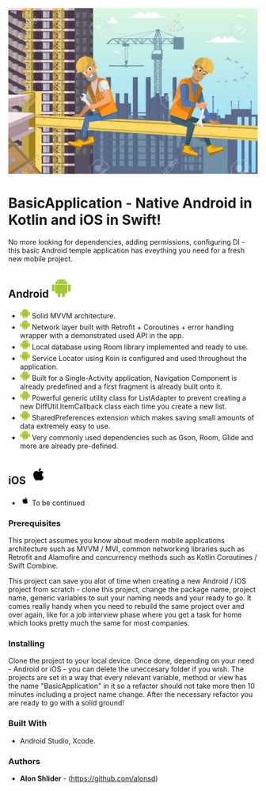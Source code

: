 <img src="https://github.com/alonsd/BasicApplication/blob/main/Basic%20Application%20Logo.jpeg" width="800"/> 

# BasicApplication - Native Android in Kotlin and iOS in Swift! 

No more looking for dependencies, adding permissions, configuring DI -  this basic Android temple application has eveything you need for a fresh new mobile project. 
 
 
 ## Android <img src="https://github.com/alonsd/BasicApplication/blob/main/Android%20Logo.png" width="40" height="40"/>
- <img src="https://github.com/alonsd/BasicApplication/blob/main/Android%20Logo.png" width="20" height="20"/>  Solid MVVM architecture.
- <img src="https://github.com/alonsd/BasicApplication/blob/main/Android%20Logo.png" width="20" height="20"/>  Network layer built with Retrofit + Coroutines + error handling wrapper with a demonstrated used API in the app.
- <img src="https://github.com/alonsd/BasicApplication/blob/main/Android%20Logo.png" width="20" height="20"/>  Local database using Room library implemented and ready to use.
- <img src="https://github.com/alonsd/BasicApplication/blob/main/Android%20Logo.png" width="20" height="20"/>  Service Locator using Koin is configured and used throughout the application.
- <img src="https://github.com/alonsd/BasicApplication/blob/main/Android%20Logo.png" width="20" height="20"/>  Built for a Single-Activity application, Navigation Component is already predefined and a first fragment is already built onto it.
- <img src="https://github.com/alonsd/BasicApplication/blob/main/Android%20Logo.png" width="20" height="20"/>  Powerful generic utility class for ListAdapter to prevent creating a new DiffUtil.ItemCallback class each time you create a new list.
- <img src="https://github.com/alonsd/BasicApplication/blob/main/Android%20Logo.png" width="20" height="20"/>  SharedPreferences extension which makes saving small amounts of data extremely easy to use. 
- <img src="https://github.com/alonsd/BasicApplication/blob/main/Android%20Logo.png" width="20" height="20"/>  Very commonly used dependencies such as Gson, Room, Glide and more are already pre-defined.


## iOS <img src="https://github.com/alonsd/BasicApplication/blob/main/Apple%20Logo.png" width="40" height="40"/>
- <img src="https://github.com/alonsd/BasicApplication/blob/main/Apple%20Logo.png" width="20" height="20"/>   To be continued

### Prerequisites
This project assumes you know about modern mobile applications architecture such as MVVM / MVI, common networking libraries such as Retrofit and Alamofire and concurrency methods such as Kotlin Coroutines / Swift Combine.

This project can save you alot of time when creating a new Android / iOS project from scratch - clone this project, change the package name, project name, generic variables to suit your naming needs and your ready to go. It comes really handy when you need to rebuild the same project over and over again, like for a job interview phase where you get a task for home which looks pretty much the same for most companies. 

### Installing

Clone the project to your local device. Once done, depending on your need - Android or iOS - you can delete the uneccesary folder if you wish.
The projects are set in a way that every relevant variable, method or view has the name "BasicApplication" in it so a refactor should not take more then 10 minutes including a project name change. After the necessary refactor you are ready to go with a solid ground!

### Built With

- Android Studio, Xcode. 

### Authors

* **Alon Shlider** - (https://github.com/alonsd)
